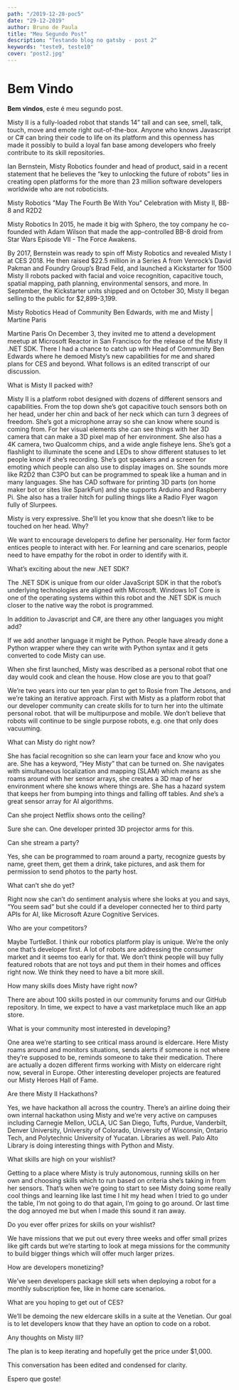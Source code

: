 ```yaml
---
path: "/2019-12-28-poc5"
date: "29-12-2019"
author: Bruno de Paula
title: "Meu Segundo Post"
description: "Testando blog no gatsby - post 2"
keywords: "teste9, teste10"
cover: "post2.jpg"
---
```


# Bem Vindo

**Bem vindos**, este é meu segundo post.

Misty II is a fully-loaded robot that stands 14” tall and can see, smell, talk, touch, move and emote right out-of-the-box. Anyone who knows Javascript or C# can bring their code to life on its platform and this openness has made it possibly to build a loyal fan base among developers who freely contribute to its skill repositories.

Ian Bernstein, Misty Robotics founder and head of product, said in a recent statement that he believes the “key to unlocking the future of robots” lies in creating open platforms for the more than 23 million software developers worldwide who are not roboticists.

Misty Robotics "May The Fourth Be With You" Celebration with Misty II, BB-8 and R2D2

Misty Robotics
In 2015, he made it big with Sphero, the toy company he co-founded with Adam Wilson that made the app-controlled BB-8 droid from Star Wars Episode VII - The Force Awakens.

By 2017, Bernstein was ready to spin off Misty Robotics and revealed Misty I at CES 2018. He then raised $22.5 million in a Series A from Venrock’s David Pakman and Foundry Group’s Brad Feld, and launched a Kickstarter for 1500 Misty II robots packed with facial and voice recognition, capacitive touch, spatial mapping, path planning, environmental sensors, and more. In September, the Kickstarter units shipped and on October 30, Misty II began selling to the public for $2,899-3,199.

Misty Robotics Head of Community Ben Edwards, with me and Misty | Martine Paris

Martine Paris
On December 3, they invited me to attend a development meetup at Microsoft Reactor in San Francisco for the release of the Misty II .NET SDK. There I had a chance to catch up with Head of Community Ben Edwards where he demoed Misty’s new capabilities for me and shared plans for CES and beyond. What follows is an edited transcript of our discussion.

What is Misty II packed with?

Misty II is a platform robot designed with dozens of different sensors and capabilities. From the top down she’s got capacitive touch sensors both on her head, under her chin and back of her neck which can turn 3 degrees of freedom. She’s got a microphone array so she can know where sound is coming from. For her visual elements she can see things with her 3D camera that can make a 3D pixel map of her environment. She also has a 4K camera, two Qualcomm chips, and a wide angle fisheye lens. She’s got a flashlight to illuminate the scene and LEDs to show different statuses to let people know if she’s recording. She’s got speakers and a screen for emoting which people can also use to display images on. She sounds more like R2D2 than C3PO but can be programmed to speak like a human and in many languages. She has CAD software for printing 3D parts (on home maker bot or sites like SparkFun) and she supports Arduino and Raspberry Pi. She also has a trailer hitch for pulling things like a Radio Flyer wagon fully of Slurpees.

Misty is very expressive. She’ll let you know that she doesn’t like to be touched on her head. Why?

We want to encourage developers to define her personality. Her form factor entices people to interact with her. For learning and care scenarios, people need to have empathy for the robot in order to identify with it.

What’s exciting about the new .NET SDK?

The .NET SDK is unique from our older JavaScript SDK in that the robot’s underlying technologies are aligned with Microsoft. Windows IoT Core is one of the operating systems within this robot and the .NET SDK is much closer to the native way the robot is programmed.

In addition to Javascript and C#, are there any other languages you might add?

If we add another language it might be Python. People have already done a Python wrapper where they can write with Python syntax and it gets converted to code Misty can use.

When she first launched, Misty was described as a personal robot that one day would cook and clean the house. How close are you to that goal?

We’re two years into our ten year plan to get to Rosie from The Jetsons, and we’re taking an iterative approach. First with Misty as a platform robot that our developer community can create skills for to turn her into the ultimate personal robot. that will be multipurpose and mobile. We don’t believe that robots will continue to be single purpose robots, e.g. one that only does vacuuming.

What can Misty do right now?

She has facial recognition so she can learn your face and know who you are. She has a keyword, “Hey Misty” that can be turned on. She navigates with simultaneous localization and mapping (SLAM) which means as she roams around with her sensor arrays, she creates a 3D map of her environment where she knows where things are. She has a hazard system that keeps her from bumping into things and falling off tables. And she’s a great sensor array for AI algorithms.

Can she project Netflix shows onto the ceiling?

Sure she can. One developer printed 3D projector arms for this.

Can she stream a party?

Yes, she can be programmed to roam around a party, recognize guests by name, greet them, get them a drink, take pictures, and ask them for permission to send photos to the party host.

What can’t she do yet?

Right now she can’t do sentiment analysis where she looks at you and says, “You seem sad” but she could if a developer connected her to third party APIs for AI, like Microsoft Azure Cognitive Services.

Who are your competitors?

Maybe TurtleBot. I think our robotics platform play is unique. We’re the only one that’s developer first. A lot of robots are addressing the consumer market and it seems too early for that. We don’t think people will buy fully featured robots that are not toys and put them in their homes and offices right now. We think they need to have a bit more skill.

How many skills does Misty have right now?

There are about 100 skills posted in our community forums and our GitHub repository. In time, we expect to have a vast marketplace much like an app store.

What is your community most interested in developing?

One area we’re starting to see critical mass around is eldercare. Here Misty roams around and monitors situations, sends alerts if someone is not where they’re supposed to be, reminds someone to take their medication. There are actually a dozen different firms working with Misty on eldercare right now, several in Europe. Other interesting developer projects are featured our Misty Heroes Hall of Fame.

Are there Misty II Hackathons?

Yes, we have hackathon all across the country. There’s an airline doing their own internal hackathon using Misty and we’re very active on campuses including Carnegie Mellon, UCLA, UC San Diego, Tufts, Purdue, Vanderbilt, Denver University, University of Colorado, University of Wisconsin, Ontario Tech, and Polytechnic University of Yucatan. Libraries as well. Palo Alto Library is doing interesting things with Python and Misty.

What skills are high on your wishlist?

Getting to a place where Misty is truly autonomous, running skills on her own and choosing skills which to run based on criteria she’s taking in from her sensors. That’s when we’re going to start to see Misty doing some really cool things and learning like last time I hit my head when I tried to go under the table, I’m not going to do that again, I’m going to go around. Or last time the dog annoyed me but when I made this sound it ran away.

Do you ever offer prizes for skills on your wishlist?

We have missions that we put out every three weeks and offer small prizes like gift cards but we’re starting to look at mega missions for the community to build bigger things which will offer much larger prizes.

How are developers monetizing?

We’ve seen developers package skill sets when deploying a robot for a monthly subscription fee, like in home care scenarios.

What are you hoping to get out of CES?

We’ll be demoing the new eldercare skills in a suite at the Venetian. Our goal is to let developers know that they have an option to code on a robot.

Any thoughts on Misty III?

The plan is to keep iterating and hopefully get the price under $1,000.

This conversation has been edited and condensed for clarity.

Espero que goste!

